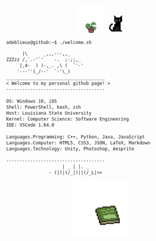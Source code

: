 <div align="center">
    <img src="img/plant.gif" alt="Book" width="75" height="75" /><img src="img/black_cat.gif" alt="Black Cat" width="50" height="50" />
</div>

```console
adeblieux@github:~$ ./welcome.sh
```
```
      |\      _,,,---,,_
ZZZzz /,`.-'`'    -.  ;-;;,_
     |,4-  ) )-,_. ,\ (  `'-'
    '---''(_/--'  `-'\_)  
_____________________________________
< Welcome to my personal github page! >
------------------------------------- 

OS: Windows 10, iOS
Shell: PowerShell, bash, zsh
Host: Louisiana State University
Kernel: Computer Science: Software Engineering
IDE: VSCode 1.64.0

Languages.Programming: C++, Python, Java, JavaScript
Languages.Computer: HTML5, CSS3, JSON, LaTeX, Markdown
Languages.Technology: Unity, Photoshop, Aesprite

------------------------------------- 
                     | _ | |. _     
                - (|(|(/_|)||(/_L|><

```


<div align="center">
    <a href="https://github.com/adeblieux/adeblieux/issues/1">
        <img src="img/book.gif" alt="Book" width="150" height="150" />
    </a>
</div>
